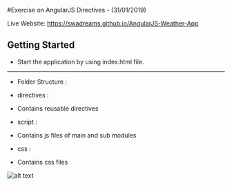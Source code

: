 #Exercise on AngularJS Directives - (31/01/2019)

Live Website: https://swadreams.github.io/AngularJS-Weather-App

Getting Started 
---------------

* Start the application by using index.html file.
----------------------------------------------------

* Folder Structure : 

* directives :
* Contains reusable directives

* script :
* Contains js files of main and sub modules

* css :
* Contains css files


![alt text](https://raw.githubusercontent.com/Swadreams/AngularJS-Weather-App/main/Weather.png)
